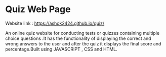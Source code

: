 # Quiz Web Page

Website link : https://ashok2424.github.io/quiz/

An online quiz website for conducting tests or quizzes
containing multiple choice questions .It has the
functionality of displaying the correct and wrong
answers to the user and after the quiz it displays the
final score and percentage.Built using JAVASCRIPT ,
CSS and HTML.

